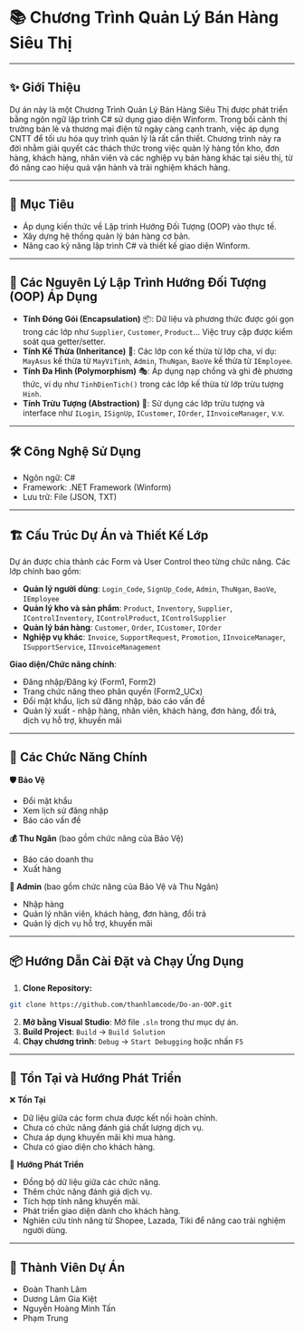 # 📚 Chương Trình Quản Lý Bán Hàng Siêu Thị

---

## ✨ **Giới Thiệu**

Dự án này là một Chương Trình Quản Lý Bán Hàng Siêu Thị được phát triển bằng ngôn ngữ lập trình C# sử dụng giao diện Winform. Trong bối cảnh thị trường bán lẻ và thương mại điện tử ngày càng cạnh tranh, việc áp dụng CNTT để tối ưu hóa quy trình quản lý là rất cần thiết. Chương trình này ra đời nhằm giải quyết các thách thức trong việc quản lý hàng tồn kho, đơn hàng, khách hàng, nhân viên và các nghiệp vụ bán hàng khác tại siêu thị, từ đó nâng cao hiệu quả vận hành và trải nghiệm khách hàng.

---

## 🎯 **Mục Tiêu**

* Áp dụng kiến thức về Lập trình Hướng Đối Tượng (OOP) vào thực tế.
* Xây dựng hệ thống quản lý bán hàng cơ bản.
* Nâng cao kỹ năng lập trình C# và thiết kế giao diện Winform.

---

## 🔑 **Các Nguyên Lý Lập Trình Hướng Đối Tượng (OOP) Áp Dụng**

* **Tính Đóng Gói (Encapsulation)** 📦: Dữ liệu và phương thức được gói gọn trong các lớp như `Supplier`, `Customer`, `Product`... Việc truy cập được kiểm soát qua getter/setter.
* **Tính Kế Thừa (Inheritance)** 🧬: Các lớp con kế thừa từ lớp cha, ví dụ: `MayAsus` kế thừa từ `MayViTinh`, `Admin`, `ThuNgan`, `BaoVe` kế thừa từ `IEmployee`.
* **Tính Đa Hình (Polymorphism)** 🎭: Áp dụng nạp chồng và ghi đè phương thức, ví dụ như `TinhDienTich()` trong các lớp kế thừa từ lớp trừu tượng `Hinh`.
* **Tính Trừu Tượng (Abstraction)** 👻: Sử dụng các lớp trừu tượng và interface như `ILogin`, `ISignUp`, `ICustomer`, `IOrder`, `IInvoiceManager`, v.v.

---

## 🛠️ **Công Nghệ Sử Dụng**

* Ngôn ngữ: C#
* Framework: .NET Framework (Winform)
* Lưu trữ: File (JSON, TXT)

---

## 🏗️ **Cấu Trúc Dự Án và Thiết Kế Lớp**

Dự án được chia thành các Form và User Control theo từng chức năng. Các lớp chính bao gồm:

* **Quản lý người dùng**: `Login_Code`, `SignUp_Code`, `Admin`, `ThuNgan`, `BaoVe`, `IEmployee`
* **Quản lý kho và sản phẩm**: `Product`, `Inventory`, `Supplier`, `IControlInventory`, `IControlProduct`, `IControlSupplier`
* **Quản lý bán hàng**: `Customer`, `Order`, `ICustomer`, `IOrder`
* **Nghiệp vụ khác**: `Invoice`, `SupportRequest`, `Promotion`, `IInvoiceManager`, `ISupportService`, `IInvoiceManagement`

**Giao diện/Chức năng chính**:

* Đăng nhập/Đăng ký (Form1, Form2)
* Trang chức năng theo phân quyền (Form2\_UCx)
* Đổi mật khẩu, lịch sử đăng nhập, báo cáo vấn đề
* Quản lý xuất - nhập hàng, nhân viên, khách hàng, đơn hàng, đổi trả, dịch vụ hỗ trợ, khuyến mãi

---

## 🚀 **Các Chức Năng Chính**

**🛡️ Bảo Vệ**

* Đổi mật khẩu
* Xem lịch sử đăng nhập
* Báo cáo vấn đề

**💰 Thu Ngân** (bao gồm chức năng của Bảo Vệ)

* Báo cáo doanh thu
* Xuất hàng

**👑 Admin** (bao gồm chức năng của Bảo Vệ và Thu Ngân)

* Nhập hàng
* Quản lý nhân viên, khách hàng, đơn hàng, đổi trả
* Quản lý dịch vụ hỗ trợ, khuyến mãi

---

## 📦 **Hướng Dẫn Cài Đặt và Chạy Ứng Dụng**

1. **Clone Repository:**

```bash
git clone https://github.com/thanhlamcode/Do-an-OOP.git
```

2. **Mở bằng Visual Studio**: Mở file `.sln` trong thư mục dự án.
3. **Build Project**: `Build` -> `Build Solution`
4. **Chạy chương trình**: `Debug` -> `Start Debugging` hoặc nhấn `F5`

---

## 🚧 **Tồn Tại và Hướng Phát Triển**

❌ **Tồn Tại**

* Dữ liệu giữa các form chưa được kết nối hoàn chỉnh.
* Chưa có chức năng đánh giá chất lượng dịch vụ.
* Chưa áp dụng khuyến mãi khi mua hàng.
* Chưa có giao diện cho khách hàng.

🌱 **Hướng Phát Triển**

* Đồng bộ dữ liệu giữa các chức năng.
* Thêm chức năng đánh giá dịch vụ.
* Tích hợp tính năng khuyến mãi.
* Phát triển giao diện dành cho khách hàng.
* Nghiên cứu tính năng từ Shopee, Lazada, Tiki để nâng cao trải nghiệm người dùng.

---

## 👥 **Thành Viên Dự Án**

* Đoàn Thanh Lâm
* Dương Lâm Gia Kiệt
* Nguyễn Hoàng Minh Tấn
* Phạm Trung
